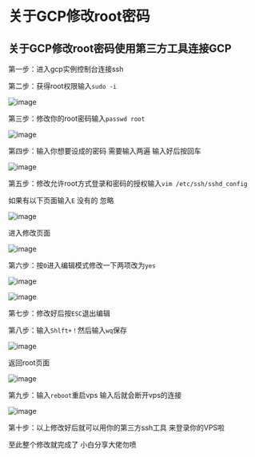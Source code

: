 # 关于GCP修改root密码

关于GCP修改root密码使用第三方工具连接GCP 
--------------------------------------------

第一步：进入gcp实例控制台连接ssh

第二步：获得root权限输入`sudo -i`

![image](https://user-images.githubusercontent.com/94978556/143864988-8e191819-003a-4331-81f6-a2927b17b918.png)

第三步：修改你的root密码输入`passwd root`

![image](https://user-images.githubusercontent.com/94978556/143865260-0b71e558-081e-4ff0-8210-bb3b1eb06be9.png)

第四步：输入你想要设成的密码 需要输入两遍 输入好后按回车

![image](https://user-images.githubusercontent.com/94978556/143865671-05d927ed-2ec0-4804-a90f-38d1a5026144.png)

第五步：修改允许root方式登录和密码的授权输入`vim /etc/ssh/sshd_config`

如果有以下页面输入`E`  没有的 忽略

![image](https://user-images.githubusercontent.com/94978556/143866355-637de8b4-13a5-4eef-8249-1451471bda24.png)

进入修改页面

![image](https://user-images.githubusercontent.com/94978556/143866566-10ab5eb3-366f-4476-b044-726134e0e76b.png)

第六步：按`O`进入编辑模式修改一下两项改为`yes`

![image](https://user-images.githubusercontent.com/94978556/143866877-ef65c67c-8a42-4a9c-8ec7-5233d8a8716a.png)

![image](https://user-images.githubusercontent.com/94978556/143866934-ca7a1a95-45f3-4ab6-8d95-0472d50eae1a.png)

第七步：修改好后按`ESC`退出编辑

第八步：输入`Shlft+！`然后输入`wq`保存

![image](https://user-images.githubusercontent.com/94978556/143867519-a1c47638-5244-4bc0-994d-85dea4c4aa75.png)

返回root页面

![image](https://user-images.githubusercontent.com/94978556/143867636-35dd3d14-c288-41b5-860f-143517c6869c.png)

第九步：输入`reboot`重启vps  输入后就会断开vps的连接

![image](https://user-images.githubusercontent.com/94978556/143867971-28976b7e-20ad-48fd-9dff-906f0fea5c04.png)

第十步：以上修改好后就可以用你的第三方ssh工具 来登录你的VPS啦

至此整个修改就完成了  小白分享大佬勿喷
